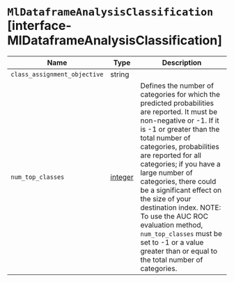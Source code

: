 # `MlDataframeAnalysisClassification` [interface-MlDataframeAnalysisClassification]

| Name | Type | Description |
| - | - | - |
| `class_assignment_objective` | string | &nbsp; |
| `num_top_classes` | [integer](./integer.md) | Defines the number of categories for which the predicted probabilities are reported. It must be non-negative or -1. If it is -1 or greater than the total number of categories, probabilities are reported for all categories; if you have a large number of categories, there could be a significant effect on the size of your destination index. NOTE: To use the AUC ROC evaluation method, `num_top_classes` must be set to -1 or a value greater than or equal to the total number of categories. |
